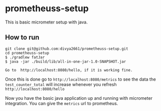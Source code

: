 # prometheuss-setup

This is basic micrometer setup with java. 

## How to run
```
git clone git@github.com:divya2661/prometheuss-setup.git
cd prometheuss-setup
$ ./gradlew fatJar
$ java -jar ./build/lib/all-in-one-jar-1.0-SNAPSHOT.jar

Go to  http://localhost:8080/hello, if it is working fine.
```


Once this is done go to `http://localhost:8080/metrics` to see the data
the `test_counter_total` will increase whenever you refresh `http://localhost:8080/hello`

Now you have the basic java application up and running with micrometer integration.
You can give the `metrics` url to prometheus.

